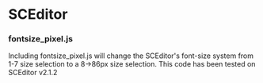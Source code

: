 # SCEditor

<h3>fontsize_pixel.js</h3>
Including fontsize_pixel.js will change the SCEditor's font-size system from 1-7 size selection to a 8->86px size selection. This code has been tested on SCEditor v2.1.2
